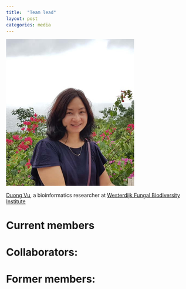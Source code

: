 ```yaml
---
title:  "Team lead"
layout: post
categories: media
---
```


<img src="https://github.com/MycoAI/MycoAI.github.io/blob/master/photos/portrait_DuongVu.jpg" alt="" height="400" id="DuongVu"/>

[Duong Vu](https://github.com/vuthuyduong), a bioinformatics researcher at [Westerdijk Fungal Biodiversity Institute](https://wi.knaw.nl/)


# Current members

# Collaborators:


# Former members:


